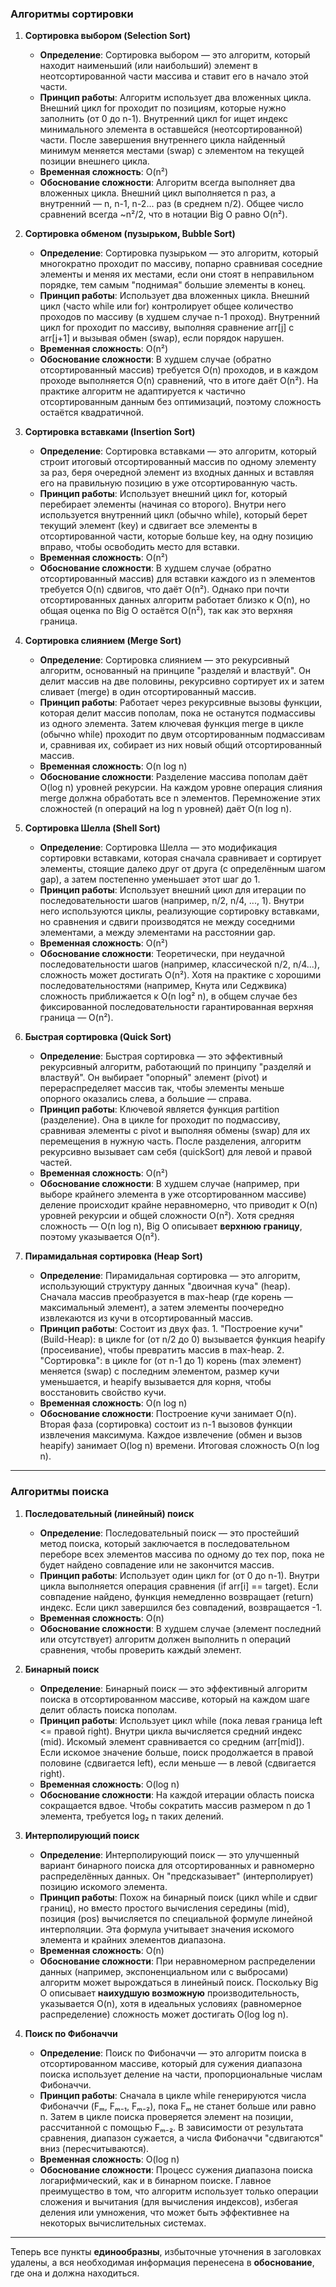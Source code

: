### Алгоритмы сортировки

1. **Сортировка выбором (Selection Sort)**  
   * **Определение**: Сортировка выбором — это алгоритм, который находит наименьший (или наибольший) элемент в неотсортированной части массива и ставит его в начало этой части.  
   * **Принцип работы**: Алгоритм использует два вложенных цикла. Внешний цикл for проходит по позициям, которые нужно заполнить (от 0 до n-1). Внутренний цикл for ищет индекс минимального элемента в оставшейся (неотсортированной) части. После завершения внутреннего цикла найденный минимум меняется местами (swap) с элементом на текущей позиции внешнего цикла.  
   * **Временная сложность**: O(n²)  
   * **Обоснование сложности**: Алгоритм всегда выполняет два вложенных цикла. Внешний цикл выполняется n раз, а внутренний — n, n-1, n-2... раз (в среднем n/2). Общее число сравнений всегда ~n²/2, что в нотации Big O равно O(n²).

2. **Сортировка обменом (пузырьком, Bubble Sort)**  
   * **Определение**: Сортировка пузырьком — это алгоритм, который многократно проходит по массиву, попарно сравнивая соседние элементы и меняя их местами, если они стоят в неправильном порядке, тем самым "поднимая" большие элементы в конец.  
   * **Принцип работы**: Использует два вложенных цикла. Внешний цикл (часто while или for) контролирует общее количество проходов по массиву (в худшем случае n-1 проход). Внутренний цикл for проходит по массиву, выполняя сравнение arr[j] с arr[j+1] и вызывая обмен (swap), если порядок нарушен.  
   * **Временная сложность**: O(n²)  
   * **Обоснование сложности**: В худшем случае (обратно отсортированный массив) требуется O(n) проходов, и в каждом проходе выполняется O(n) сравнений, что в итоге даёт O(n²). На практике алгоритм не адаптируется к частично отсортированным данным без оптимизаций, поэтому сложность остаётся квадратичной.

3. **Сортировка вставками (Insertion Sort)**  
   * **Определение**: Сортировка вставками — это алгоритм, который строит итоговый отсортированный массив по одному элементу за раз, беря очередной элемент из входных данных и вставляя его на правильную позицию в уже отсортированную часть.  
   * **Принцип работы**: Использует внешний цикл for, который перебирает элементы (начиная со второго). Внутри него используется внутренний цикл (обычно while), который берет текущий элемент (key) и сдвигает все элементы в отсортированной части, которые больше key, на одну позицию вправо, чтобы освободить место для вставки.  
   * **Временная сложность**: O(n²)  
   * **Обоснование сложности**: В худшем случае (обратно отсортированный массив) для вставки каждого из n элементов требуется O(n) сдвигов, что даёт O(n²). Однако при почти отсортированных данных алгоритм работает близко к O(n), но общая оценка по Big O остаётся O(n²), так как это верхняя граница.

4. **Сортировка слиянием (Merge Sort)**  
   * **Определение**: Сортировка слиянием — это рекурсивный алгоритм, основанный на принципе "разделяй и властвуй". Он делит массив на две половины, рекурсивно сортирует их и затем сливает (merge) в один отсортированный массив.  
   * **Принцип работы**: Работает через рекурсивные вызовы функции, которая делит массив пополам, пока не останутся подмассивы из одного элемента. Затем ключевая функция merge в цикле (обычно while) проходит по двум отсортированным подмассивам и, сравнивая их, собирает из них новый общий отсортированный массив.  
   * **Временная сложность**: O(n log n)  
   * **Обоснование сложности**: Разделение массива пополам даёт O(log n) уровней рекурсии. На каждом уровне операция слияния merge должна обработать все n элементов. Перемножение этих сложностей (n операций на log n уровней) даёт O(n log n).

5. **Сортировка Шелла (Shell Sort)**  
   * **Определение**: Сортировка Шелла — это модификация сортировки вставками, которая сначала сравнивает и сортирует элементы, стоящие далеко друг от друга (с определённым шагом gap), а затем постепенно уменьшает этот шаг до 1.  
   * **Принцип работы**: Использует внешний цикл для итерации по последовательности шагов (например, n/2, n/4, ..., 1). Внутри него используются циклы, реализующие сортировку вставками, но сравнения и сдвиги производятся не между соседними элементами, а между элементами на расстоянии gap.  
   * **Временная сложность**: O(n²)  
   * **Обоснование сложности**: Теоретически, при неудачной последовательности шагов (например, классической n/2, n/4...), сложность может достигать O(n²). Хотя на практике с хорошими последовательностями (например, Кнута или Седжвика) сложность приближается к O(n log² n), в общем случае без фиксированной последовательности гарантированная верхняя граница — O(n²).

6. **Быстрая сортировка (Quick Sort)**  
   * **Определение**: Быстрая сортировка — это эффективный рекурсивный алгоритм, работающий по принципу "разделяй и властвуй". Он выбирает "опорный" элемент (pivot) и перераспределяет массив так, чтобы элементы меньше опорного оказались слева, а большие — справа.  
   * **Принцип работы**: Ключевой является функция partition (разделение). Она в цикле for проходит по подмассиву, сравнивая элементы с pivot и выполняя обмены (swap) для их перемещения в нужную часть. После разделения, алгоритм рекурсивно вызывает сам себя (quickSort) для левой и правой частей.  
   * **Временная сложность**: O(n²)  
   * **Обоснование сложности**: В худшем случае (например, при выборе крайнего элемента в уже отсортированном массиве) деление происходит крайне неравномерно, что приводит к O(n) уровней рекурсии и общей сложности O(n²). Хотя средняя сложность — O(n log n), Big O описывает **верхнюю границу**, поэтому указывается O(n²).

7. **Пирамидальная сортировка (Heap Sort)**  
   * **Определение**: Пирамидальная сортировка — это алгоритм, использующий структуру данных "двоичная куча" (heap). Сначала массив преобразуется в max-heap (где корень — максимальный элемент), а затем элементы поочередно извлекаются из кучи в отсортированный массив.  
   * **Принцип работы**: Состоит из двух фаз. 1. "Построение кучи" (Build-Heap): в цикле for (от n/2 до 0) вызывается функция heapify (просеивание), чтобы превратить массив в max-heap. 2. "Сортировка": в цикле for (от n-1 до 1) корень (max элемент) меняется (swap) с последним элементом, размер кучи уменьшается, и heapify вызывается для корня, чтобы восстановить свойство кучи.  
   * **Временная сложность**: O(n log n)  
   * **Обоснование сложности**: Построение кучи занимает O(n). Вторая фаза (сортировка) состоит из n-1 вызовов функции извлечения максимума. Каждое извлечение (обмен и вызов heapify) занимает O(log n) времени. Итоговая сложность O(n log n).

---

### Алгоритмы поиска

1. **Последовательный (линейный) поиск**  
   * **Определение**: Последовательный поиск — это простейший метод поиска, который заключается в последовательном переборе всех элементов массива по одному до тех пор, пока не будет найдено совпадение или не закончится массив.  
   * **Принцип работы**: Использует один цикл for (от 0 до n-1). Внутри цикла выполняется операция сравнения (if arr[i] == target). Если совпадение найдено, функция немедленно возвращает (return) индекс. Если цикл завершился без совпадений, возвращается -1.  
   * **Временная сложность**: O(n)  
   * **Обоснование сложности**: В худшем случае (элемент последний или отсутствует) алгоритм должен выполнить n операций сравнения, чтобы проверить каждый элемент.

2. **Бинарный поиск**  
   * **Определение**: Бинарный поиск — это эффективный алгоритм поиска в отсортированном массиве, который на каждом шаге делит область поиска пополам.  
   * **Принцип работы**: Использует цикл while (пока левая граница left <= правой right). Внутри цикла вычисляется средний индекс (mid). Искомый элемент сравнивается со средним (arr[mid]). Если искомое значение больше, поиск продолжается в правой половине (сдвигается left), если меньше — в левой (сдвигается right).  
   * **Временная сложность**: O(log n)  
   * **Обоснование сложности**: На каждой итерации область поиска сокращается вдвое. Чтобы сократить массив размером n до 1 элемента, требуется log₂ n таких делений.

3. **Интерполирующий поиск**  
   * **Определение**: Интерполирующий поиск — это улучшенный вариант бинарного поиска для отсортированных и равномерно распределённых данных. Он "предсказывает" (интерполирует) позицию искомого элемента.  
   * **Принцип работы**: Похож на бинарный поиск (цикл while и сдвиг границ), но вместо простого вычисления середины (mid), позиция (pos) вычисляется по специальной формуле линейной интерполяции. Эта формула учитывает значения искомого элемента и крайних элементов диапазона.  
   * **Временная сложность**: O(n)  
   * **Обоснование сложности**: При неравномерном распределении данных (например, экспоненциальном или с выбросами) алгоритм может вырождаться в линейный поиск. Поскольку Big O описывает **наихудшую возможную** производительность, указывается O(n), хотя в идеальных условиях (равномерное распределение) сложность может достигать O(log log n).

4. **Поиск по Фибоначчи**  
   * **Определение**: Поиск по Фибоначчи — это алгоритм поиска в отсортированном массиве, который для сужения диапазона поиска использует деление на части, пропорциональные числам Фибоначчи.  
   * **Принцип работы**: Сначала в цикле while генерируются числа Фибоначчи (Fₘ, Fₘ₋₁, Fₘ₋₂), пока Fₘ не станет больше или равно n. Затем в цикле поиска проверяется элемент на позиции, рассчитанной с помощью Fₘ₋₂. В зависимости от результата сравнения, диапазон сужается, а числа Фибоначчи "сдвигаются" вниз (пересчитываются).  
   * **Временная сложность**: O(log n)  
   * **Обоснование сложности**: Процесс сужения диапазона поиска логарифмический, как и в бинарном поиске. Главное преимущество в том, что алгоритм использует только операции сложения и вычитания (для вычисления индексов), избегая деления или умножения, что может быть эффективнее на некоторых вычислительных системах.

---

Теперь все пункты **единообразны**, избыточные уточнения в заголовках удалены, а вся необходимая информация перенесена в **обоснование**, где она и должна находиться.

